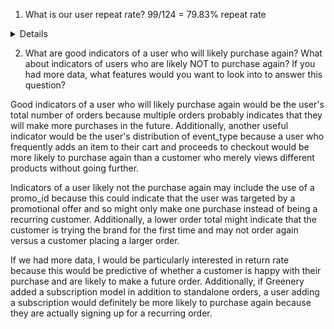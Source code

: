 1. What is our user repeat rate? 99/124 = 79.83% repeat rate

<details>


```sql

with order_count as (

select user_id,
count(order_id) as num_orders
from dev_db.dbt_kevinhannon95gmailcom.stg_postgres_orders
group by user_id
)

select num_orders, count(user_id)
from order_count group by num_orders order by num_orders asc

```

</details>

2. What are good indicators of a user who will likely purchase again? What about indicators of users who are likely NOT to purchase again? If you had more data, what features would you want to look into to answer this question?

Good indicators of a user who will likely purchase again would be the user's total number of orders because multiple orders probably indicates that they will make more purchases in the future. Additionally, another useful indicator would be the user's distribution of event_type because a user who frequently adds an item to their cart and proceeds to checkout would be more likely to purchase again than a customer who merely views different products without going further.

Indicators of a user likely not the purchase again may include the use of a promo_id because this could indicate that the user was targeted by a promotional offer and so might only make one purchase instead of being a recurring customer. Additionally, a lower order total might indicate that the customer is trying the brand for the first time and may not order again versus a customer placing a larger order. 

If we had more data, I would be particularly interested in return rate because this would be predictive of whether a customer is happy with their purchase and are likely to make a future order.  Additionally, if Greenery added a subscription model in addition to standalone orders, a user adding a subscription would definitely be more likely to purchase again because they are actually signing up for a recurring order.